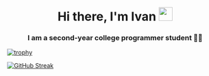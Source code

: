<h1 align="center">Hi there, I'm Ivan</a> 
<img src="https://github.com/blackcater/blackcater/raw/main/images/Hi.gif" height="32"/></h1>
<h3 align="center">I am a second-year college programmer student 👨‍💻</h3>

[![trophy](https://github-profile-trophy.vercel.app/?username=EOn9in)](https://github.com/ryo-ma/github-profile-trophy)

[![GitHub Streak](https://github-readme-streak-stats.herokuapp.com/?user=EOn9in)](https://git.io/streak-stats)
